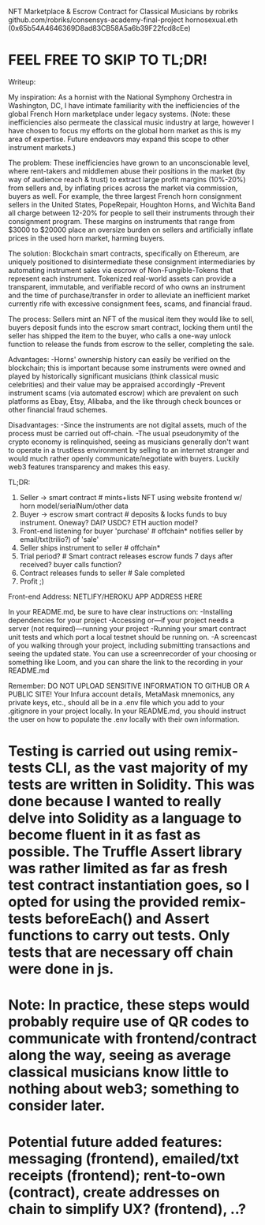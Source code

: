 NFT Marketplace & Escrow Contract for Classical Musicians
by robriks github.com/robriks/consensys-academy-final-project
hornosexual.eth (0x65b54A4646369D8ad83CB58A5a6b39F22fcd8cEe)
# FEEL FREE TO SKIP TO TL;DR!

Writeup:

My inspiration:
As a hornist with the National Symphony Orchestra in Washington, DC, I have intimate familiarity with the inefficiencies of the global French Horn marketplace under legacy systems. (Note: these inefficiencies also permeate the classical music industry at large, however I have chosen to focus my efforts on the global horn market as this is my area of expertise. Future endeavors may expand this scope to other instrument markets.)

The problem:
These inefficiencies have grown to an unconscionable level, where rent-takers and middlemen abuse their positions in the market (by way of audience reach & trust) to extract large profit margins (10%-20%) from sellers and, by inflating prices across the market via commission, buyers as well. For example, the three largest French horn consignment sellers in the United States, PopeRepair, Houghton Horns, and Wichita Band all charge between 12-20% for people to sell their instruments through their consignment program. These margins on instruments that range from $3000 to $20000 place an oversize burden on sellers and artificially inflate prices in the used horn market, harming buyers.

The solution:
Blockchain smart contracts, specifically on Ethereum, are uniquely positioned to disintermediate these consignment intermediaries by automating instrument sales via escrow of Non-Fungible-Tokens that represent each instrument. Tokenized real-world assets can provide a transparent, immutable, and verifiable record of who owns an instrument and the time of purchase/transfer in order to alleviate an inefficient market currently rife with excessive consignment fees, scams, and financial fraud.

The process:
Sellers mint an NFT of the musical item they would like to sell, buyers deposit funds into the escrow smart contract, locking them until the seller has shipped the item to the buyer, who calls a one-way unlock function to release the funds from escrow to the seller, completing the sale.

Advantages:
-Horns' ownership history can easily be verified on the blockchain; this is important because some instruments were owned and played by historically significant musicians (think classical music celebrities) and their value may be appraised accordingly
-Prevent instrument scams (via automated escrow) which are prevalent on such platforms as Ebay, Etsy, Alibaba, and the like through check bounces or other financial fraud schemes.

Disadvantages:
-Since the instruments are not digital assets, much of the process must be carried out off-chain. 
-The usual pseudonymity of the crypto economy is relinquished, seeing as musicians generally don't want to operate in a trustless environment by selling to an internet stranger and would much rather openly communicate/negotiate with buyers. Luckily web3 features transparency and makes this easy.

TL;DR:

1. Seller -> smart contract                 # mints+lists NFT using website frontend w/ horn model/serialNum/other data
2. Buyer -> escrow smart contract           # deposits & locks funds to buy instrument. Oneway? DAI? USDC? ETH auction model?
3. Front-end listening for buyer 'purchase' # offchain* notifies seller by email/txt(trilio?) of 'sale'
4. Seller ships instrument to seller        # offchain* 
5. Trial period?                            # Smart contract releases escrow funds 7 days after received? buyer calls function?
6. Contract releases funds to seller        # Sale completed
7. Profit ;) 

Front-end Address: NETLIFY/HEROKU APP ADDRESS HERE

In your README.md, be sure to have clear instructions on: 
-Installing dependencies for your project 
-Accessing or—if your project needs a server (not required)—running your project
-Running your smart contract unit tests and which port a local testnet should be running on.
-A screencast of you walking through your project, including submitting transactions and seeing the updated state. You can use a screenrecorder of your choosing or something like Loom, and you can share the link to the recording in your README.md

Remember: DO NOT UPLOAD SENSITIVE INFORMATION TO GITHUB OR A PUBLIC SITE! Your Infura account details, MetaMask mnemonics, any private keys, etc., should all be in a .env file which you add to your .gitignore in your project locally. In your README.md, you should instruct the user on how to populate the .env locally with their own information.

# Testing is carried out using remix-tests CLI, as the vast majority of my tests are written in Solidity. This was done because I wanted to really delve into Solidity as a language to become fluent in it as fast as possible. The Truffle Assert library was rather limited as far as fresh test contract instantiation goes, so I opted for using the provided remix-tests beforeEach() and Assert functions to carry out tests. Only tests that are necessary off chain were done in js.

# Note: In practice, these steps would probably require use of QR codes to communicate with frontend/contract along the way, seeing as average classical musicians know little to nothing about web3; something to consider later.
# Potential future added features: messaging (frontend), emailed/txt receipts (frontend); rent-to-own (contract), create addresses on chain to simplify UX? (frontend), ..?
